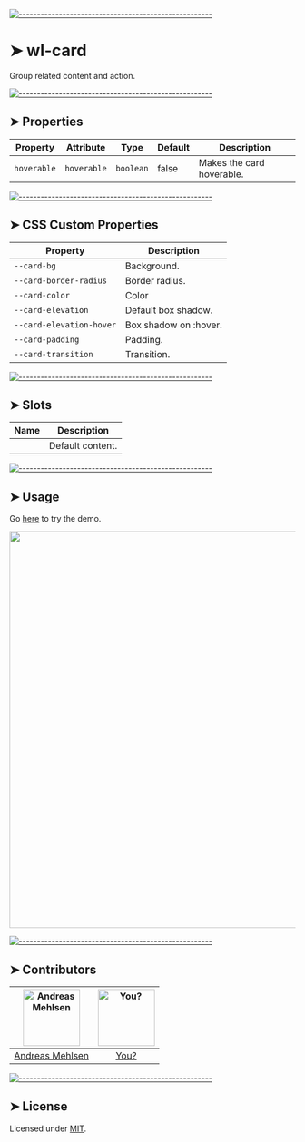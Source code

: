 
[![-----------------------------------------------------](https://raw.githubusercontent.com/andreasbm/readme/master/assets/lines/colored.png)](#wl-card)

# ➤ wl-card

Group related content and action.

[![-----------------------------------------------------](https://raw.githubusercontent.com/andreasbm/readme/master/assets/lines/colored.png)](#properties)

## ➤ Properties

| Property    | Attribute   | Type      | Default | Description               |
|-------------|-------------|-----------|---------|---------------------------|
| `hoverable` | `hoverable` | `boolean` | false   | Makes the card hoverable. |


[![-----------------------------------------------------](https://raw.githubusercontent.com/andreasbm/readme/master/assets/lines/colored.png)](#css-custom-properties)

## ➤ CSS Custom Properties

| Property                 | Description           |
|--------------------------|-----------------------|
| `--card-bg`              | Background.           |
| `--card-border-radius`   | Border radius.        |
| `--card-color`           | Color                 |
| `--card-elevation`       | Default box shadow.   |
| `--card-elevation-hover` | Box shadow on :hover. |
| `--card-padding`         | Padding.              |
| `--card-transition`      | Transition.           |


[![-----------------------------------------------------](https://raw.githubusercontent.com/andreasbm/readme/master/assets/lines/colored.png)](#slots)

## ➤ Slots

| Name | Description      |
|------|------------------|
|      | Default content. |



[![-----------------------------------------------------](https://raw.githubusercontent.com/andreasbm/readme/master/assets/lines/colored.png)](#usage)

## ➤ Usage

Go [here](https://weightless.dev/elements/card) to try the demo.

<a href="https://weightless.dev/elements/card" align="center">
  <img src="https://raw.githubusercontent.com/andreasbm/elements/master/screenshots/wl-card.png" width="700" />
</a>


[![-----------------------------------------------------](https://raw.githubusercontent.com/andreasbm/readme/master/assets/lines/colored.png)](#contributors)

## ➤ Contributors
	
|[<img alt="Andreas Mehlsen" src="https://avatars1.githubusercontent.com/u/6267397?s=460&v=4" width="100">](https://twitter.com/andreasmehlsen) | [<img alt="You?" src="https://joeschmoe.io/api/v1/random" width="100">](https://github.com/andreasbm/weightless/blob/master/CONTRIBUTING.md)|
|:---: | :---:|
|[Andreas Mehlsen](https://twitter.com/andreasmehlsen) | [You?](https://github.com/andreasbm/weightless/blob/master/CONTRIBUTING.md)|

[![-----------------------------------------------------](https://raw.githubusercontent.com/andreasbm/readme/master/assets/lines/colored.png)](#license)

## ➤ License
	
Licensed under [MIT](https://opensource.org/licenses/MIT).
